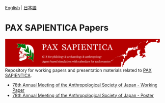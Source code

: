 [English](README.md) | [日本語](README.ja.md) 

# PAX SAPIENTICA Papers
![PAX SAPIENTICA Logo](https://github.com/AsPJT/PAX_SAPIENTICA/blob/develop/Images/Logo/TitleBanner4.svg)
Repository for working papers and presentation materials related to [PAX SAPIENTICA](https://github.com/AsPJT/PAX_SAPIENTICA/).

- [78th Annual Meeting of the Anthropological Society of Japan - Working Paper](/2024-ASN/ASN78-paper.ja.md)
- [78th Annual Meeting of the Anthropological Society of Japan - Poster](/2024-ASN/ASN78-poster.ja.pdf)
